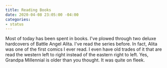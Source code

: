 ```yaml
---
title: Reading Books
date: 2020-04-08 23:05:00 -04:00
categories:
- status
---
```


Most of today has been spent in books.  I've plowed through two deluxe hardcovers of Battle Angel Alita.  I've read the series before. In fact, Alita was one of the first comics I ever read. I even have old trades of it that are read the western left to right instead of the eastern right to left.  Yes, Grandpa Millennial is older than you thought.  It was quite on fleek. 

